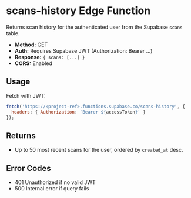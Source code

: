 # scans-history Edge Function

Returns scan history for the authenticated user from the Supabase `scans` table.

- **Method:** GET
- **Auth:** Requires Supabase JWT (Authorization: Bearer ...)
- **Response:** `{ scans: [...] }`
- **CORS:** Enabled

## Usage

Fetch with JWT:
```js
fetch('https://<project-ref>.functions.supabase.co/scans-history', {
  headers: { Authorization: `Bearer ${accessToken}` }
});
```

## Returns
- Up to 50 most recent scans for the user, ordered by `created_at` desc.

## Error Codes
- 401 Unauthorized if no valid JWT
- 500 Internal error if query fails
